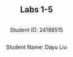 ﻿<div style="display: flex; flex-direction: column; justify-content: center; align-items: center; height: 100vh;">

  <h2>Labs 1-5</h2>
  
  <p>Student ID: 24188515</p>
  <p>Student Name: Dayu Liu</p>

</div>

# Lab 1

## AWS Account and Log in

### [1] Log into an IAM user account created for you on AWS.

After receiving the email with original login cridentials, I logged-in and reseted my password accordingly.
![enter image description here](http://127.0.0.1/assets/lab1-1.png)



### [2] Search and open Identity Access Management

Clicked on the top-right panel to access `security cridentials`
![enter image description here](http://127.0.0.1/assets/lab1-2.png)

Under the `access key` tab, create new access key and secret. The region to be selected is `eu-north-1` because my student number falls into this region selection.
![enter image description here](http://127.0.0.1/assets/lab1-3.png)

## Set up recent Linux OSes

[Refer to the marking rubrics for sufficient step-by-step description.]

## Install Linux packages

### [1] Install Python 3.8.x

[Refer to the marking rubrics for sufficient step-by-step description.]

### [2] Install awscli

[Refer to the marking rubrics for sufficient step-by-step description.]

### [3] Configure AWS

[Refer to the marking rubrics for sufficient step-by-step description.]

### [4] Install boto3

[Refer to the marking rubrics for sufficient step-by-step description.]

## Test the installed environment

### [1] Test the AWS environment

[Refer to the marking rubrics for sufficient step-by-step description.]

### [2] Test the Python environment

[Refer to the marking rubrics for sufficient step-by-step description.]

### [3] Write a Python script

[Refer to the marking rubrics for sufficient step-by-step description.]

<div style="page-break-after: always;"></div>

# Lab 2

<div style="page-break-after: always;"></div>

# Lab 3

<div style="page-break-after: always;"></div>

# Lab 4

<div style="page-break-after: always;"></div>

# Lab 5

<!--stackedit_data:
eyJoaXN0b3J5IjpbMTQ1NDc2NTIyNywtOTc0ODg0MzcyLDY4Mz
k2Mjk0OV19
-->